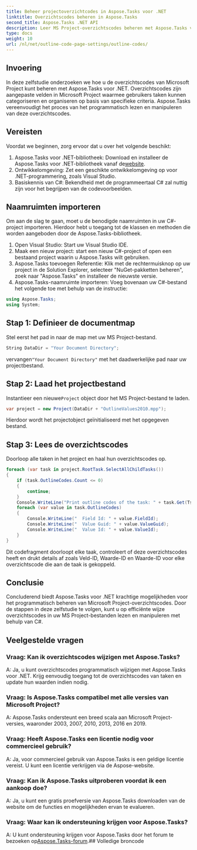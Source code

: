 ```yaml
---
title: Beheer projectoverzichtcodes in Aspose.Tasks voor .NET
linktitle: Overzichtscodes beheren in Aspose.Tasks
second_title: Aspose.Tasks .NET API
description: Leer MS Project-overzichtscodes beheren met Aspose.Tasks voor .NET. Vereenvoudig de projectorganisatie moeiteloos.
type: docs
weight: 10
url: /nl/net/outline-code-page-settings/outline-codes/
---
```

## Invoering
In deze zelfstudie onderzoeken we hoe u de overzichtscodes van Microsoft Project kunt beheren met Aspose.Tasks voor .NET. Overzichtscodes zijn aangepaste velden in Microsoft Project waarmee gebruikers taken kunnen categoriseren en organiseren op basis van specifieke criteria. Aspose.Tasks vereenvoudigt het proces van het programmatisch lezen en manipuleren van deze overzichtscodes.
## Vereisten
Voordat we beginnen, zorg ervoor dat u over het volgende beschikt:
1.  Aspose.Tasks voor .NET-bibliotheek: Download en installeer de Aspose.Tasks voor .NET-bibliotheek vanaf de[website](https://releases.aspose.com/tasks/net/).
2. Ontwikkelomgeving: Zet een geschikte ontwikkelomgeving op voor .NET-programmering, zoals Visual Studio.
3. Basiskennis van C#: Bekendheid met de programmeertaal C# zal nuttig zijn voor het begrijpen van de codevoorbeelden.

## Naamruimten importeren
Om aan de slag te gaan, moet u de benodigde naamruimten in uw C#-project importeren. Hierdoor hebt u toegang tot de klassen en methoden die worden aangeboden door de Aspose.Tasks-bibliotheek.
1. Open Visual Studio: Start uw Visual Studio IDE.
2. Maak een nieuw project: start een nieuw C#-project of open een bestaand project waarin u Aspose.Tasks wilt gebruiken.
3. Aspose.Tasks toevoegen Referentie: Klik met de rechtermuisknop op uw project in de Solution Explorer, selecteer "NuGet-pakketten beheren", zoek naar "Aspose.Tasks" en installeer de nieuwste versie.
4. Aspose.Tasks-naamruimte importeren: Voeg bovenaan uw C#-bestand het volgende toe met behulp van de instructie:
```csharp
using Aspose.Tasks;
using System;

```
## Stap 1: Definieer de documentmap
Stel eerst het pad in naar de map met uw MS Project-bestand.
```csharp
String DataDir = "Your Document Directory";
```
 vervangen`"Your Document Directory"` met het daadwerkelijke pad naar uw projectbestand.
## Stap 2: Laad het projectbestand
 Instantieer een nieuwe`Project` object door het MS Project-bestand te laden.
```csharp
var project = new Project(DataDir + "OutlineValues2010.mpp");
```
Hierdoor wordt het projectobject geïnitialiseerd met het opgegeven bestand.
## Stap 3: Lees de overzichtscodes
Doorloop alle taken in het project en haal hun overzichtscodes op.
```csharp
foreach (var task in project.RootTask.SelectAllChildTasks())
{
    if (task.OutlineCodes.Count <= 0)
    {
        continue;
    }
    Console.WriteLine("Print outline codes of the task: " + task.Get(Tsk.Name));
    foreach (var value in task.OutlineCodes)
    {
        Console.WriteLine("  Field Id: " + value.FieldId);
        Console.WriteLine("  Value Guid: " + value.ValueGuid);
        Console.WriteLine("  Value Id: " + value.ValueId);
    }
}
```
Dit codefragment doorloopt elke taak, controleert of deze overzichtscodes heeft en drukt details af zoals Veld-ID, Waarde-ID en Waarde-ID voor elke overzichtscode die aan de taak is gekoppeld.

## Conclusie
Concluderend biedt Aspose.Tasks voor .NET krachtige mogelijkheden voor het programmatisch beheren van Microsoft Project-overzichtscodes. Door de stappen in deze zelfstudie te volgen, kunt u op efficiënte wijze overzichtscodes in uw MS Project-bestanden lezen en manipuleren met behulp van C#.
## Veelgestelde vragen
### Vraag: Kan ik overzichtscodes wijzigen met Aspose.Tasks?
A: Ja, u kunt overzichtscodes programmatisch wijzigen met Aspose.Tasks voor .NET. Krijg eenvoudig toegang tot de overzichtscodes van taken en update hun waarden indien nodig.
### Vraag: Is Aspose.Tasks compatibel met alle versies van Microsoft Project?
A: Aspose.Tasks ondersteunt een breed scala aan Microsoft Project-versies, waaronder 2003, 2007, 2010, 2013, 2016 en 2019.
### Vraag: Heeft Aspose.Tasks een licentie nodig voor commercieel gebruik?
A: Ja, voor commercieel gebruik van Aspose.Tasks is een geldige licentie vereist. U kunt een licentie verkrijgen via de Aspose-website.
### Vraag: Kan ik Aspose.Tasks uitproberen voordat ik een aankoop doe?
A: Ja, u kunt een gratis proefversie van Aspose.Tasks downloaden van de website om de functies en mogelijkheden ervan te evalueren.
### Vraag: Waar kan ik ondersteuning krijgen voor Aspose.Tasks?
 A: U kunt ondersteuning krijgen voor Aspose.Tasks door het forum te bezoeken op[Aspose.Tasks-forum](https://forum.aspose.com/c/tasks/15).## Volledige broncode